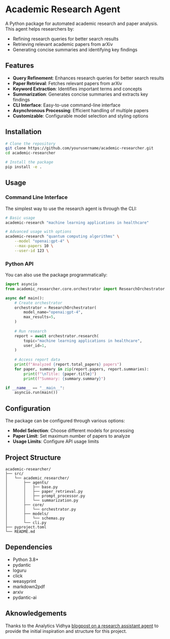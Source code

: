 # Academic Research Agent

A Python package for automated academic research and paper analysis. This agent helps researchers by:

- Refining research queries for better search results
- Retrieving relevant academic papers from arXiv
- Generating concise summaries and identifying key findings

## Features

- **Query Refinement**: Enhances research queries for better search results
- **Paper Retrieval**: Fetches relevant papers from arXiv
- **Keyword Extraction**: Identifies important terms and concepts
- **Summarization**: Generates concise summaries and extracts key findings
- **CLI Interface**: Easy-to-use command-line interface
- **Asynchronous Processing**: Efficient handling of multiple papers
- **Customizable**: Configurable model selection and styling options

## Installation

```bash
# Clone the repository
git clone https://github.com/yourusername/academic-researcher.git
cd academic-researcher

# Install the package
pip install -e .
```

## Usage

### Command Line Interface

The simplest way to use the research agent is through the CLI:

```bash
# Basic usage
academic-research "machine learning applications in healthcare"

# Advanced usage with options
academic-research "quantum computing algorithms" \
    --model "openai:gpt-4" \
    --max-papers 10 \
    --user-id 123 \
```

### Python API

You can also use the package programmatically:

```python
import asyncio
from academic_researcher.core.orchestrator import ResearchOrchestrator

async def main():
    # Create orchestrator
    orchestrator = ResearchOrchestrator(
        model_name="openai:gpt-4",
        max_results=5,
    )
    
    # Run research
    report = await orchestrator.research(
        topic="machine learning applications in healthcare",
        user_id=1,
    )
    
    # Access report data
    print(f"Analyzed {report.total_papers} papers")
    for paper, summary in zip(report.papers, report.summaries):
        print(f"\nTitle: {paper.title}")
        print(f"Summary: {summary.summary}")

if __name__ == "__main__":
    asyncio.run(main())
```

## Configuration

The package can be configured through various options:

- **Model Selection**: Choose different models for processing
- **Paper Limit**: Set maximum number of papers to analyze
- **Usage Limits**: Configure API usage limits

## Project Structure

```
academic-researcher/
├── src/
│   └── academic_researcher/
│       ├── agents/
│       │   ├── base.py
│       │   ├── paper_retrieval.py
│       │   ├── prompt_processor.py
│       │   └── summarization.py
│       ├── core/
│       │   └── orchestrator.py
│       ├── models/
│       │   └── schemas.py
│       └── cli.py
├── pyproject.toml
└── README.md
```

## Dependencies

- Python 3.8+
- pydantic
- loguru
- click
- weasyprint
- markdown2pdf
- arxiv
- pydantic-ai

## Aknowledgements

Thanks to the Analytics Vidhya [blogpost on a research assistant agent](https://www.analyticsvidhya.com/blog/2025/03/multi-agent-research-assistant-system-using-pydantic/) to provide the initial inspiration and structure for this project.

